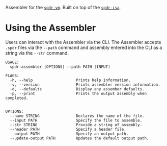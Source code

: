 Assembler for the [`spdr-vm`](https://github.com/Barca545/spdr-vm.git). Built on top of the [`spdr-isa`](https://github.com/Barca545/spdr-isa.git).

# Using the Assembler

Users can interact with the Assembler via the CLI. The Assembler accepts `.spdr` files via the `--path` command and assembly entered into the CLI as a string via the `--str` command.

```
USAGE:
  spdr-assembler [OPTIONS] --path PATH [INPUT]

FLAGS:
  -h, --help                   Prints help information.
  -v, --version                Prints assembler version information.
  -d, --defaults               Display any assember defaults.
  -p, --print                  Prints the output assembly when completed.


OPTIONS:
  --name STRING                Declares the name of the file.
  --input PATH                 Specify the file to assemble. 
  --str STRING                 Provide a string of assembly.
  --header PATH                Specify a header file.   
  --output PATH                Specify an output path.
  --update-output PATH         Updates the default output path.
  ```